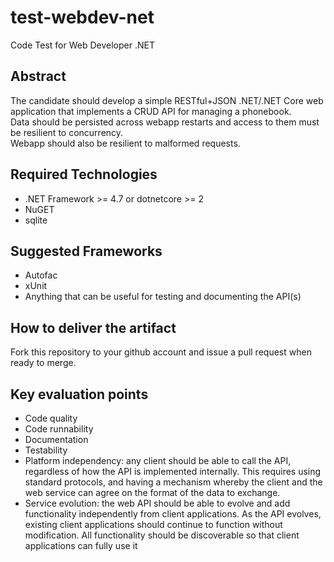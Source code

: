 # test-webdev-net
Code Test for Web Developer .NET

## Abstract
The candidate should develop a simple RESTful+JSON .NET/.NET Core web application that implements a CRUD API for managing a phonebook.  
Data should be persisted across webapp restarts and access to them must be resilient to concurrency.  
Webapp should also be resilient to malformed requests.  

## Required Technologies
- .NET Framework >= 4.7 or dotnetcore >= 2
- NuGET
- sqlite

## Suggested Frameworks
- Autofac
- xUnit
- Anything that can be useful for testing and documenting the API(s)

## How to deliver the artifact
Fork this repository to your github account and issue a pull request when ready to merge.

## Key evaluation points
- Code quality
- Code runnability
- Documentation
- Testability
- Platform independency: any client should be able to call the API, regardless of how the API is implemented internally. This requires using standard protocols, and having a mechanism whereby the client and the web service can agree on the format of the data to exchange. 
- Service evolution: the web API should be able to evolve and add functionality independently from client applications. As the API evolves, existing client applications should continue to function without modification. All functionality should be discoverable so that client applications can fully use it



